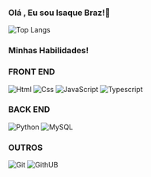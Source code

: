 ### Olá , Eu sou Isaque Braz!👋

![Top Langs](https://github-readme-stats.vercel.app/api/top-langs/?username=IsaqueBraz17&layout=compact)

### Minhas Habilidades!

### FRONT END
<div style="display:inline-block">
  <img align="center "alt="Html" src="https://img.shields.io/badge/HTML5-E34F26?style=for-the-badge&logo=html5&logoColor=white"/>
  <img align="center "alt="Css" src="https://img.shields.io/badge/CSS3-1572B6?style=for-the-badge&logo=css3&logoColor=white"/>
  <img align="center "alt="JavaScript" src="https://img.shields.io/badge/JavaScript-F7DF1E?style=for-the-badge&logo=javascript&logoColor=black"/>
  <img align="center "alt="Typescript" src="https://img.shields.io/badge/TypeScript-007ACC?style=for-the-badge&logo=typescript&logoColor=white"/> 
</div>

### BACK END
<div>
   <img align="center "alt="Python" src="https://img.shields.io/badge/Python-14354C?style=for-the-badge&logo=python&logoColor=white"/>
   <img align="center "alt="MySQL" src="https://img.shields.io/badge/MySQL-00000F?style=for-the-badge&logo=mysql&logoColor=white"/>
</div>

### OUTROS
<div>
   <img align="center "alt="Git" src="https://img.shields.io/badge/GIT-E44C30?style=for-the-badge&logo=git&logoColor=white"/>
   <img align="center "alt="GithUB" src="https://img.shields.io/badge/GitHub-100000?style=for-the-badge&logo=github&logoColor=white"/>

</div>
